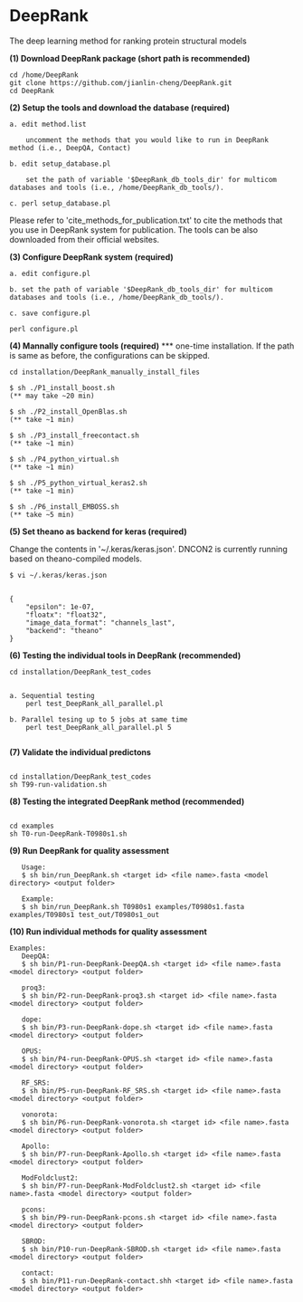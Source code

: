 # DeepRank
The deep learning method for ranking protein structural models


**(1) Download DeepRank package (short path is recommended)**

```
cd /home/DeepRank
git clone https://github.com/jianlin-cheng/DeepRank.git
cd DeepRank
```

**(2) Setup the tools and download the database (required)**

```
a. edit method.list

    uncomment the methods that you would like to run in DeepRank method (i.e., DeepQA, Contact) 

b. edit setup_database.pl

    set the path of variable '$DeepRank_db_tools_dir' for multicom databases and tools (i.e., /home/DeepRank_db_tools/).

c. perl setup_database.pl
```

Please refer to 'cite_methods_for_publication.txt' to cite the methods that you use in DeepRank system for publication. The tools can be also downloaded from their official websites.


**(3) Configure DeepRank system (required)**

```
a. edit configure.pl

b. set the path of variable '$DeepRank_db_tools_dir' for multicom databases and tools (i.e., /home/DeepRank_db_tools/).

c. save configure.pl

perl configure.pl
```

**(4) Mannally configure tools (required)**
*** one-time installation. If the path is same as before, the configurations can be skipped.
```
cd installation/DeepRank_manually_install_files

$ sh ./P1_install_boost.sh 
(** may take ~20 min)

$ sh ./P2_install_OpenBlas.sh 
(** take ~1 min)

$ sh ./P3_install_freecontact.sh 
(** take ~1 min)

$ sh ./P4_python_virtual.sh 
(** take ~1 min)

$ sh ./P5_python_virtual_keras2.sh 
(** take ~1 min)

$ sh ./P6_install_EMBOSS.sh 
(** take ~5 min)
```

**(5) Set theano as backend for keras (required)**

Change the contents in '~/.keras/keras.json'. DNCON2 is currently running based on theano-compiled models.
```
$ vi ~/.keras/keras.json


{
    "epsilon": 1e-07,
    "floatx": "float32",
    "image_data_format": "channels_last",
    "backend": "theano"
}
```

**(6) Testing the individual tools in DeepRank (recommended)**

```
cd installation/DeepRank_test_codes

   
a. Sequential testing 
    perl test_DeepRank_all_parallel.pl
  
b. Parallel tesing up to 5 jobs at same time
    perl test_DeepRank_all_parallel.pl 5
    
```

**(7) Validate the individual predictons**

```

cd installation/DeepRank_test_codes
sh T99-run-validation.sh

```

**(8) Testing the integrated DeepRank method (recommended)**

```

cd examples
sh T0-run-DeepRank-T0980s1.sh

```

**(9) Run DeepRank for quality assessment**

```
   Usage:
   $ sh bin/run_DeepRank.sh <target id> <file name>.fasta <model directory> <output folder>

   Example:
   $ sh bin/run_DeepRank.sh T0980s1 examples/T0980s1.fasta examples/T0980s1 test_out/T0980s1_out
```

**(10) Run individual methods for quality assessment**

```
Examples:
   DeepQA:
   $ sh bin/P1-run-DeepRank-DeepQA.sh <target id> <file name>.fasta <model directory> <output folder>

   proq3:
   $ sh bin/P2-run-DeepRank-proq3.sh <target id> <file name>.fasta <model directory> <output folder>
   
   dope:
   $ sh bin/P3-run-DeepRank-dope.sh <target id> <file name>.fasta <model directory> <output folder>
   
   OPUS:
   $ sh bin/P4-run-DeepRank-OPUS.sh <target id> <file name>.fasta <model directory> <output folder>
   
   RF_SRS:
   $ sh bin/P5-run-DeepRank-RF_SRS.sh <target id> <file name>.fasta <model directory> <output folder>
   
   vonorota:
   $ sh bin/P6-run-DeepRank-vonorota.sh <target id> <file name>.fasta <model directory> <output folder>
   
   Apollo:
   $ sh bin/P7-run-DeepRank-Apollo.sh <target id> <file name>.fasta <model directory> <output folder>
   
   ModFoldclust2:
   $ sh bin/P7-run-DeepRank-ModFoldclust2.sh <target id> <file name>.fasta <model directory> <output folder>
   
   pcons:
   $ sh bin/P9-run-DeepRank-pcons.sh <target id> <file name>.fasta <model directory> <output folder>
   
   SBROD:
   $ sh bin/P10-run-DeepRank-SBROD.sh <target id> <file name>.fasta <model directory> <output folder>
   
   contact:
   $ sh bin/P11-run-DeepRank-contact.shh <target id> <file name>.fasta <model directory> <output folder>
   
```

